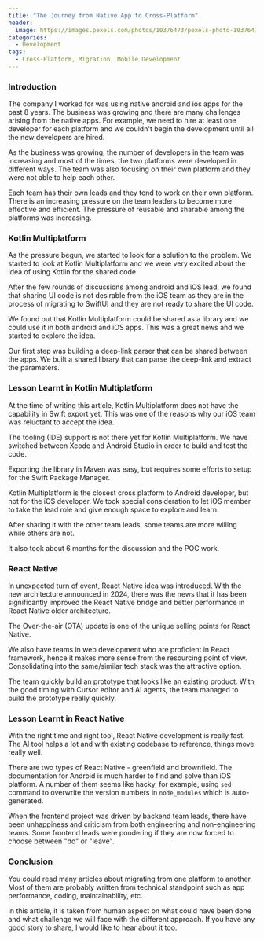 ```yaml
---
title: "The Journey from Native App to Cross-Platform"
header:
  image: https://images.pexels.com/photos/10376473/pexels-photo-10376473.jpeg
categories:
  - Development
tags:
  - Cross-Platform, Migration, Mobile Development
---
```


### Introduction

The company I worked for was using native android and ios apps for the past 8 years. The business was growing and there are many challenges arising from the native apps. For example, we need to hire at least one developer for each platform and we couldn't begin the development until all the new developers are hired.

As the business was growing, the number of developers in the team was increasing and most of the times, the two platforms were developed in different ways. The team was also focusing on their own platform and they were not able to help each other.

Each team has their own leads and they tend to work on their own platform. There is an increasing pressure on the team leaders to become more effective and efficient. The pressure of reusable and sharable among the platforms was increasing.

### Kotlin Multiplatform

As the pressure begun, we started to look for a solution to the problem. We started to look at Kotlin Multiplatform and we were very excited about the idea of using Kotlin for the shared code.

After the few rounds of discussions among android and iOS lead, we found that sharing UI code is not desirable from the iOS team as they are in the process of migrating to SwiftUI and they are not ready to share the UI code.

We found out that Kotlin Multiplatform could be shared as a library and we could use it in both android and iOS apps. This was a great news and we started to explore the idea.

Our first step was building a deep-link parser that can be shared between the apps. We built a shared library that can parse the deep-link and extract the parameters.

### Lesson Learnt in Kotlin Multiplatform

At the time of writing this article, Kotlin Multiplatform does not have the capability in Swift export yet. This was one of the reasons why our iOS team was reluctant to accept the idea.

The tooling (IDE) support is not there yet for Kotlin Multiplatform. We have switched between Xcode and Android Studio in order to build and test the code.

Exporting the library in Maven was easy, but requires some efforts to setup for the Swift Package Manager.

Kotlin Multiplatform is the closest cross platform to Android developer, but not for the iOS developer. We took special consideration to let iOS member to take the lead role and give enough space to explore and learn.

After sharing it with the other team leads, some teams are more willing while others are not.

It also took about 6 months for the discussion and the POC work.

### React Native

In unexpected turn of event, React Native idea was introduced. With the new architecture announced in 2024, there was the news that it has been significantly improved the React Native bridge and better performance in React Native older architecture.

The Over-the-air (OTA) update is one of the unique selling points for React Native.

We also have teams in web development who are proficient in React framework, hence it makes more sense from the resourcing point of view. Consolidating into the same/similar tech stack was the attractive option.

The team quickly build an prototype that looks like an existing product. With the good timing with Cursor editor and AI agents, the team managed to build the prototype really quickly.

### Lesson Learnt in React Native

With the right time and right tool, React Native development is really fast. The AI tool helps a lot and with existing codebase to reference, things move really well.

There are two types of React Native - greenfield and brownfield. The documentation for Android is much harder to find and solve than iOS platform. A number of them seems like hacky, for example, using `sed` command to overwrite the version numbers in `node_modules` which is auto-generated.

When the frontend project was driven by backend team leads, there have been unhappiness and criticism from both engineering and non-engineering teams. Some frontend leads were pondering if they are now forced to choose between "do" or "leave".

### Conclusion

You could read many articles about migrating from one platform to another. Most of them are probably written from technical standpoint such as app performance, coding, maintainability, etc.

In this article, it is taken from human aspect on what could have been done and what challenge we will face with the different approach. If you have any good story to share, I would like to hear about it too.
